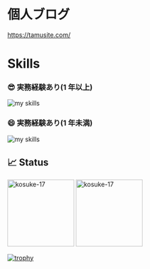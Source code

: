 # 個人ブログ

https://tamusite.com/

# Skills

### 😎 実務経験あり(1 年以上)

<img alt="my skills" src="https://skillicons.dev/icons?theme=light&perline=8&i=ts,js,html,css,ruby,nodejs,react,nextjs,nestjs,redux,prisma,aws,materialui,jest,git,github,figma,vscode" />

### 😄 実務経験あり(1 年未満)

<img alt="my skills" src="https://skillicons.dev/icons?theme=light&perline=8&i=mongodb,docker,fastapi,py,mysql,postman" />

## 📈 Status

<p align="left">
<img src="https://github-readme-stats.vercel.app/api/top-langs?username=kosuke-17&show_icons=true&locale=en&layout=compact" height="150px" alt="kosuke-17" />
 <img src="https://github-readme-stats.vercel.app/api?username=kosuke-17&show_icons=true&locale=en" height="150px" alt="kosuke-17" />
</p>

[![trophy](https://github-profile-trophy.vercel.app/?username=kosuke-17&margin-w=5)](https://github.com/kosuke-17/)

